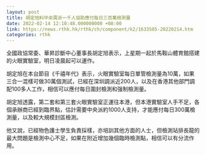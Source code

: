 ```yaml
---
layout: post
title: 胡定旭料中央需派一千人協助應付每日三百萬檢測量
date: 2022-02-14 12:10:48.000000000 +08:00
link: https://news.rthk.hk/rthk/ch/component/k2/1633585-20220214.htm
categories: rthk
---
```


全國政協常委、華昇診斷中心董事長胡定旭表示，上星期一起於馬鞍山體育館搭建的火眼實驗室，明日凌晨起可以運作。

胡定旭在本台節目《千禧年代》表示，火眼實驗室每日單管檢測量為10萬，如果三合一混樣可做30萬個測試，已經在深圳調派近200人，以及在香港其他部門調配100多人工作，相信可以應付每日圍封檢測和强制檢測量。

胡定旭透露，第二套和第三套火眼實驗室正運往本港，但本港實驗室人手不足，各個承辦商已經到臨界點，估計需要中央派約1000人支持，才能應付每日300萬檢測量，以及較大規模封區檢測。

他又說，已經物色護士學生負責採樣，亦培訓其他方面的人士，但檢測站排長龍的最大問題是檢測中心不足，如果在附近增加幾個臨時檢測點，相信可以有分流作用。
